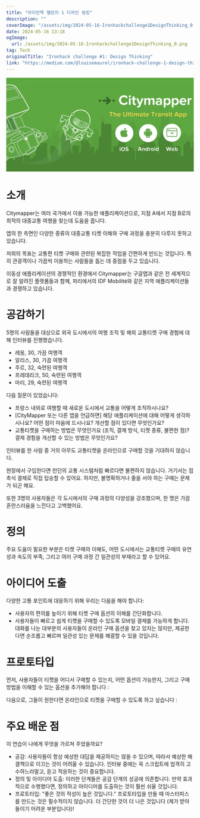 ```yaml
---
title: "아이언핵 챌린지 1 디자인 씽킹"
description: ""
coverImage: "/assets/img/2024-05-16-Ironhackchallenge1DesignThinking_0.png"
date: 2024-05-16 13:18
ogImage: 
  url: /assets/img/2024-05-16-Ironhackchallenge1DesignThinking_0.png
tag: Tech
originalTitle: "Ironhack challenge #1: Design Thinking"
link: "https://medium.com/@louisemaurel/ironhack-challenge-1-design-thinking-4896163017c4"
---
```



<img src="/assets/img/2024-05-16-Ironhackchallenge1DesignThinking_0.png" />

# 소개

Citymapper는 여러 국가에서 이용 가능한 애플리케이션으로, 지점 A에서 지점 B로의 최적의 대중교통 여행을 찾는데 도움을 줍니다.

앱의 한 측면인 다양한 종류의 대중교통 티켓 이해와 구매 과정을 충분히 다루지 못하고 있습니다.

<div class="content-ad"></div>

저희의 목표는 교통편 티켓 구매와 관련된 복잡한 작업을 간편하게 만드는 것입니다. 특히 관광객이나 가끔씩 이용하는 사람들을 돕는 데 중점을 두고 있습니다.

이동성 애플리케이션의 경쟁적인 환경에서 Citymapper는 구글맵과 같은 전 세계적으로 잘 알려진 플랫폼들과 함께, 파리에서의 IDF Mobilité와 같은 지역 애플리케이션들과 경쟁하고 있습니다.

# 공감하기

5명의 사람들을 대상으로 외국 도시에서의 여행 조직 및 해외 교통티켓 구매 경험에 대해 인터뷰를 진행했습니다.

<div class="content-ad"></div>

- 레옹, 30, 가끔 여행객
- 알리스, 30, 가끔 여행객
- 주르, 32, 숙련된 여행객
- 프레데리크, 50, 숙련된 여행객
- 마리, 29, 숙련된 여행객

다음 질문이 있었습니다:

- 프랑스 내외로 여행할 때 새로운 도시에서 교통을 어떻게 조직하시나요?
- [CityMapper 또는 다른 앱을 언급하면] 해당 애플리케이션에 대해 어떻게 생각하시나요? 어떤 점이 마음에 드시나요? 개선할 점이 있다면 무엇인가요?
- 교통티켓을 구매하는 방법은 무엇인가요 (조직, 결제 방식, 티켓 종류, 불편한 점)? 결제 경험을 개선할 수 있는 방법은 무엇인가요?

인터뷰를 한 사람 중 거의 아무도 교통티켓을 온라인으로 구매할 것을 기대하지 않습니다.

<div class="content-ad"></div>

현장에서 구입한다면 런던의 교통 시스템처럼 빠르다면 불편하지 않습니다. 거기서는 접촉식 결제로 직접 탑승할 수 있어요. 하지만, 불명확하거나 줄을 서야 하는 구매는 문제가 되곤 해요.

또한 3명의 사용자들은 각 도시에서의 구매 과정의 다양성을 강조했으며, 한 명은 가끔 혼란스러움을 느낀다고 고백했어요.

# 정의

주요 도움이 필요한 부분은 티켓 구매의 이해도, 어떤 도시에서는 교통티켓 구매의 유연성과 속도의 부족, 그리고 여러 구매 과정 간 일관성의 부재라고 할 수 있어요.

<div class="content-ad"></div>

# 아이디어 도출

다양한 고통 포인트에 대응하기 위해 우리는 다음을 해야 합니다:

- 사용자의 편의를 높이기 위해 티켓 구매 옵션의 이해를 간단화합니다.
- 사용자들이 빠르고 쉽게 티켓을 구매할 수 있도록 모바일 결제를 가능하게 합니다. 대화를 나눈 대부분의 사용자들이 온라인 구매 옵션을 찾고 있지는 않지만, 제공한다면 순조롭고 빠르며 일관성 있는 문제를 해결할 수 있을 것입니다.

# 프로토타입

<div class="content-ad"></div>

먼저, 사용자들이 티켓을 어디서 구매할 수 있는지, 어떤 옵션이 가능한지, 그리고 구매 방법을 이해할 수 있는 옵션을 추가해야 합니다 :

다음으로, 그들이 원한다면 온라인으로 티켓을 구매할 수 있도록 하고 싶습니다 :

# 주요 배운 점

이 연습이 나에게 무엇을 가르쳐 주었을까요?

<div class="content-ad"></div>

- 공감: 사용자들이 항상 예상한 대답을 제공하지는 않을 수 있으며, 따라서 예상한 해결책으로 이끄는 것이 어려울 수 있습니다. 인터뷰 중에는 꼭 스크립트에 엄격히 고수하느라말고, 듣고 적응하는 것이 중요합니다.
- 정의 및 아이디어 도출: 이러한 단계들은 공감 단계의 성공에 의존합니다. 만약 효과적으로 수행했다면, 정의하고 아이디어를 도출하는 것이 훨씬 쉬울 것입니다.
- 프로토타입: "좋은 것의 적성이 높은 것입니다." 프로토타입을 만들 때 마스터피스를 만드는 것은 필수적이지 않습니다. 더 간단한 것이 더 나은 것입니다 (제가 받아들이기 어려운 부분입니다)!